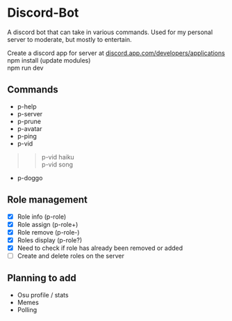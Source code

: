 # Discord-Bot  
A discord bot that can take in various commands. Used for my personal server to moderate, but mostly to entertain.  

Create a discord app for server at [discord.app.com/developers/applications](https://discordapp.com/developers/applications)  
npm install (update modules)  
npm run dev

## Commands  
- p-help  
- p-server   
- p-prune  
- p-avatar  
- p-ping   
- p-vid  
>>p-vid haiku  
>>p-vid song  
- p-doggo  

## Role management
- [x] Role info (p-role)
- [x] Role assign (p-role+)
- [x] Role remove (p-role-)
- [x] Roles display (p-role?)
- [x] Need to check if role has already been removed or added
- [ ] Create and delete roles on the server

## Planning to add  
- Osu profile / stats  
- Memes  
- Polling
